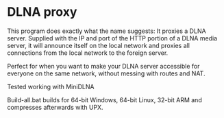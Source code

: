 # DLNA proxy

This program does exactly what the name suggests: It proxies a DLNA server. Supplied with the IP and port of the HTTP portion of a DLNA media server, it will announce itself on the local network and proxies all connections from the local network to the foreign server.

Perfect for when you want to make your DLNA server accessible for everyone on the same network, without messing with routes and NAT.

Tested working with MiniDLNA

Build-all.bat builds for 64-bit Windows, 64-bit Linux, 32-bit ARM and compresses afterwards with UPX.
